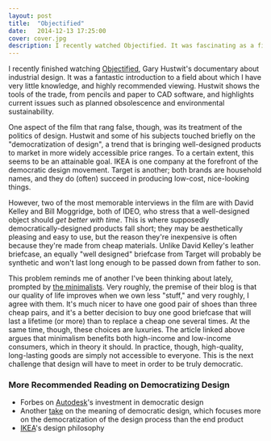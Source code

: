 ```yaml
---
layout: post
title:  "Objectified"
date:   2014-12-13 17:25:00
cover: cover.jpg
description: I recently watched Objectified. It was fascinating as a first exposure to a field (industrial design) of which I have very little knowledge, but I ultimately didn't find its arguments about the politics of design compelling.
---
```


I recently finished watching [Objectified][objectified], Gary Hustwit's documentary about industrial design. It was a fantastic introduction to a field about which I have very little knowledge, and highly recommended viewing. Hustwit shows the tools of the trade, from pencils and paper to CAD software, and highlights current issues such as planned obsolescence and environmental sustainability.

[objectified]: http://www.netflix.com/WiMovie/70114976 

One aspect of the film that rang false, though, was its treatment of the politics of design. Hustwit and some of his subjects touched briefly on the "democratization of design", a trend that is bringing well-designed products to market in more widely accessible price ranges. To a certain extent, this seems to be an attainable goal. IKEA is one company at the forefront of the democratic design movement. Target is another; both brands are household names, and they do (often) succeed in producing low-cost, nice-looking things.

However, two of the most memorable interviews in the film are with David Kelley and Bill Moggridge, both of IDEO, who stress that a well-designed object should *get better with time*. This is where supposedly democratically-designed products fall short; they may be aesthetically pleasing and easy to use, but the reason they're inexpensive is often because they're made from cheap materials. Unlike David Kelley's leather briefcase, an equally "well designed" briefcase from Target will probably be synthetic and won't last long enough to be passed down from father to son.

This problem reminds me of another I've been thinking about lately, prompted by [the minimalists][minimalists]. Very roughly, the premise of their blog is that our quality of life improves when we own less "stuff," and very roughly, I agree with them. It's much nicer to have one good pair of shoes than three cheap pairs, and it's a better decision to buy one good briefcase that will last a lifetime (or more) than to replace a cheap one several times. At the same time, though, these choices are luxuries. The article linked above argues that minimalism benefits both high-income and low-income consumers, which in theory it should. In practice, though, high-quality, long-lasting goods are simply not accessible to everyone. This is the next challenge that design will have to meet in order to be truly democratic.

[minimalists]: http://www.theminimalists.com/rich/

<h3>More Recommended Reading on Democratizing Design</h3>

* Forbes on [Autodesk][autodesk]'s investment in democratic design
* Another [take][cydesign] on the meaning of democratic design, which focuses more on the democratization of the design process than the end product
* [IKEA][ikea]'s design philosophy

[autodesk]: http://www.forbes.com/sites/gregsatell/2014/09/02/why-autodesk-is-investing-in-the-democratization-of-design/
[cydesign]: http://cydesign.com/democratizing-design/
[ikea]: http://www.ikea.com/ms/en_US/this-is-ikea/democratic-design/

